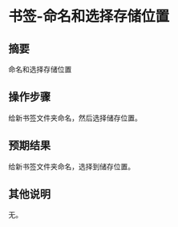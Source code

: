 # 书签-命名和选择存储位置

## 摘要

命名和选择存储位置

## 操作步骤

给新书签文件夹命名，然后选择储存位置。

## 预期结果

给新书签文件夹命名，选择到储存位置。

## 其他说明

无。
